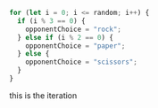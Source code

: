 ```javascript
for (let i = 0; i <= random; i++) {
  if (i % 3 == 0) {
    opponentChoice = "rock";
  } else if (i % 2 == 0) {
    opponentChoice = "paper";
  } else {
    opponentChoice = "scissors";
  }
}
```

this is the iteration
